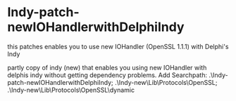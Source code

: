 # Indy-patch-newIOHandlerwithDelphiIndy
this patches enables you to use new IOHandler (OpenSSL 1.1.1) with Delphi's Indy

partly copy of indy (new) that enables you using new IOHandler with delphis indy without getting dependency problems.
Add Searchpath:
.\Indy-patch-newIOHandlerwithDelphiIndy;
.\Indy-new\Lib\Protocols\OpenSSL;
.\Indy-new\Lib\Protocols\OpenSSL\dynamic

